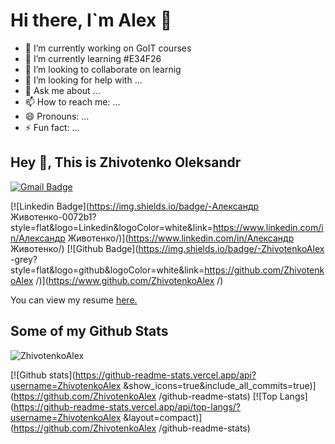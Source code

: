 # **Hi there, I`m Alex** 👋


- 🔭 I’m currently working on GoIT courses
- 🌱 I’m currently learning #E34F26
- 👯 I’m looking to collaborate on learnig
- 🤔 I’m looking for help with ...
- 💬 Ask me about ...
- 📫 How to reach me: ...
- 😄 Pronouns: ...
- ⚡ Fun fact: ...

## Hey 👋, This is Zhivotenko Oleksandr
[![Gmail Badge](https://img.shields.io/badge/-zhivotenko.a.s@gmail.com-c14438?style=flat&logo=Gmail&logoColor=white&link=mailto:zhivotenko.a.s@gmail.com)](mailto:zhivotenko.a.s@gmail.com) 

[![Linkedin Badge](https://img.shields.io/badge/-Александр Животенко-0072b1?style=flat&logo=Linkedin&logoColor=white&link=https://www.linkedin.com/in/Александр Животенко/)](https://www.linkedin.com/in/Александр Животенко/) [![Github Badge](https://img.shields.io/badge/-ZhivotenkoAlex -grey?style=flat&logo=github&logoColor=white&link=https://github.com/ZhivotenkoAlex /)](https://www.github.com/ZhivotenkoAlex /) <p align='left'> You can view my resume <a href='zhivotnkoalex.github.io/resume ' target=_blank><u>here</u>.</a></p>
## Some of my Github Stats
<p align=left> <img src=https://komarev.com/ghpvc/?username=ZhivotenkoAlex  alt=ZhivotenkoAlex  /> </p>

[![Github stats](https://github-readme-stats.vercel.app/api?username=ZhivotenkoAlex &show_icons=true&include_all_commits=true)](https://github.com/ZhivotenkoAlex /github-readme-stats)
[![Top Langs](https://github-readme-stats.vercel.app/api/top-langs/?username=ZhivotenkoAlex &layout=compact)](https://github.com/ZhivotenkoAlex /github-readme-stats)

